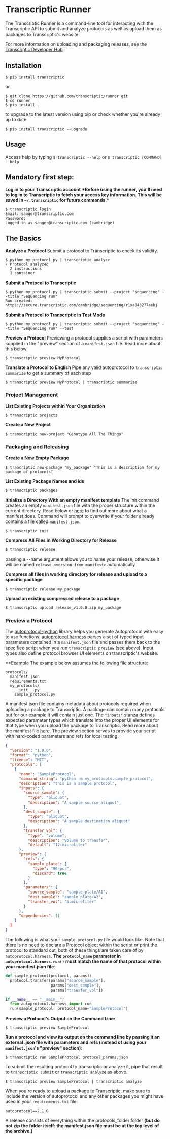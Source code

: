 # Transcriptic Runner

The Transcriptic Runner is a command-line tool for interacting with the
Transcriptic API to submit and analyze protocols as well as upload them as packages to Transcriptic's website.

For more information on uploading and packaging releases, see the [Transcriptic Developer Hub](http://developers.transcriptic.com/v1.0/docs/package-creation-quickstart#packaging-and-uploading)


## Installation

```
$ pip install transcriptic
```

or

```
$ git clone https://github.com/transcriptic/runner.git
$ cd runner
$ pip install .
```

to upgrade to the latest version using pip or check whether you're already up to date:
```
$ pip install transcriptic --upgrade
```


## Usage

Access help by typing `$ transcriptic --help` or `$ transcriptic [COMMAND] --help`

## Mandatory first step:
**Log in to your Transcriptic account**
**\*Before using the runner, you'll need to log in to Transcriptic to fetch your
access key information. This will be saved in `~/.transcriptic` for future
commands.**\*

```
$ transcriptic login
Email: sanger@transcriptic.com
Password:
Logged in as sanger@transcriptic.com (cambridge)
```

## The Basics

**Analyze a Protocol**
Submit a protocol to Transcriptic to check its validity.
```
$ python my_protocol.py | transcriptic analyze
✓ Protocol analyzed
  2 instructions
  1 container
```

**Submit a Protocol to Transcriptic**
```
$ python my_protocol.py | transcriptic submit --project "sequencing" --title "Sequencing run"
Run created: https://secure.transcriptic.com/cambridge/sequencing/r1xa043277aekj
```

**Submit a Protocol to Transcriptic in Test Mode**
```
$ python my_protocol.py | transcriptic submit --project "sequencing" --title "Sequencing run" --test
```

**Preview a Protocol**
Previewing a protocol supplies a script with parameters supplied in the "preview" section of a `manifest.json` file.  Read more about this below.
```
$ transcriptic preview MyProtocol
```

**Translate a Protocol to English**
Pipe any valid autoprotocol to `transcriptic summarize` to get a summary of each step
```
$ transcriptic preview MyProtocol | transcriptic summarize
```

### Project Management
**List Existing Projects within Your Organization**
```
$ transcriptic projects
```

**Create a New Project**
```
$ transcriptic new-project "Genotype All The Things"
```

### Packaging and Releasing

**Create a New Empty Package**
```
$ trancriptic new-package "my_package" "This is a description for my package of protocols"
```

**List Existing Package Names and ids**
```
$ transcriptic packages
```

**Ititialize a Directory With an empty manifest template**
The init command creates an empty `manifest.json` file with the proper structure within the current directory.  Read below or [here](https://developers.transcriptic.com/v1.0/docs/the-manifest) to find out more about what a manifest does.   Command will prompt to overwrite if your folder already contains a file called `manifest.json`.
```
$ transcriptic init
```

**Compress All Files in Working Directory for Release**
```
$ transcriptic release
```
passing a --name argument allows you to name your release, otherwise it will be named `release_<version from manifest>` automatically

**Compress all files in working directory for release and upload to a specific package**
```
$ transcriptic release my_package
```

**Upload an existing compressed release to a package**
```
$ transcriptic upload release_v1.0.0.zip my_package
```


### Preview a Protocol

The [autoprotocol-python](https://github.com/autoprotocol/autoprotocol-python) library helps you generate Autoprotocol with easy to use functions. [autoprotocol.harness](https://github.com/autoprotocol/autoprotocol-python/blob/master/autoprotocol/harness.py) parses a set of typed input parameters contained in a `manifest.json` file and passes them back to the specified script when you run `transcriptic preview` (see above).  Input types also define protocol browser UI elements on transcriptic's website.

**Example
The example below assumes the following file structure:
```
protocols/
  manifest.json
  requirements.txt
  my_protocols/
    __init__.py
    sample_protocol.py
```

A manifest.json file contains metadata about protocols required when uploading a package to Transcriptic. A package can contain many protocols but for our example it will contain just one.  The `"inputs"` stanza defines expected parameter types which translate into the proper UI elements for that type when you upload the package to Transcriptic.  Read more about the manifest file [here](http://developers.transcriptic.com/v1.0/docs/the-manifest).  The preview section serves to provide your script with hard-coded parameters and refs for local testing:
```json
{
  "version": "1.0.0",
  "format": "python",
  "license": "MIT",
  "protocols": [
    {
      "name": "SampleProtocol",
      "command_string": "python -m my_protocols.sample_protocol",
      "description": "this is a sample protocol",
      "inputs": {
        "source_sample": {
          "type": "aliquot",
          "description": "A sample source aliquot",
        },
        "dest_sample": {
          "type": "aliquot",
          "description": "A sample destination aliquot"
        },
        "transfer_vol": {
          "type": "volume",
          "description": "Volume to transfer",
          "default": "12:microliter"
      },
      "preview": {
        "refs": {
          "sample_plate": {
            "type": "96-pcr",
            "discard": true
          }
        },
        "parameters": {
          "source_sample": "sample_plate/A1",
          "dest_sample": "sample_plate/A2",
          "transfer_vol": "5:microliter"
        }
      },
      "dependencies": []
    }
  ]
}
```

The following is what your `sample_protocol.py` file would look like.  Note that there is no need to declare a Protocol object within the script or print the protocol to standard out, both of these things are taken care of by `autoprotocol.harness`.  **The `protocol_name` parameter in `autoprotocol.harness.run()` must match the name of that protocol within your manifest.json file**:
```python
def sample_protocol(protocol, params):
  protocol.transfer(params["source_sample"],
                    params["dest_sample"],
                    params["transfer_vol"])

if __name__ == "__main__":
  from autoprotocol.harness import run
  run(sample_protocol, protocol_name="SampleProtocol")
```

**Preview a Protocol's Output on the Command Line:**
```
$ transcriptic preview SampleProtocol
```

**Run a protocol and view its output on the command line by passing it an external .json file with parameters and refs (instead of using your `manifest.json`'s "preview" section)**:
```
$ transcriptic run SampleProtocol protocol_params.json
```

To submit the resulting protocol to transcriptic or analyze it, pipe that result to `transcriptic submit` or `transcriptic analyze` as above.
```
$ transcriptic preview SampleProtocol | transcriptic analyze
```

When you're ready to upload a package to Transcriptic, make sure to include the version of autoprotocol and any other packages you might have used in your `requirements.txt` file:
```
autoprotocol==2.1.0
```

A release consists of everything within the protocols_folder folder **(but do not zip the folder itself: the manifest.json file must be at the top level of the archive.)**

